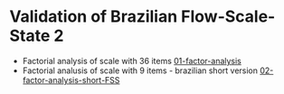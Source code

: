 # Validation of Brazilian Flow-Scale-State 2

- Factorial analysis of scale with 36 items [01-factor-analysis](01-factor-analysis.md)
- Factorial analusis of scale with 9 items - brazilian short version [02-factor-analysis-short-FSS](02-factor-analysis-short-FSS.md)

